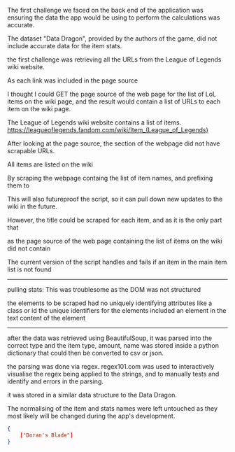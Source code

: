 The first challenge we faced on the back end of the application was ensuring the data the app would be using to perform the calculations was accurate.

The dataset "Data Dragon", provided by the authors of the game, did not include accurate data for the item stats. 

the first challenge was retrieving all the URLs from the League of Legends wiki website.

As each link was included in the page source

I thought I could GET the page source of the web page for the list of LoL items on the wiki page, and the result would contain a list of URLs to each item on the wiki page.

The League of Legends wiki website contains a list of items.
https://leagueoflegends.fandom.com/wiki/Item_(League_of_Legends)

After looking at the page source, the section of the webpage did not have scrapable URLs.

All items are listed on the wiki

By scraping the webpage containg the list of item names, and prefixing them to

This will also futureproof the script, so it can pull down new updates to the wiki in the future.

However, the title could be scraped for each item, and as it is the only part that

as the page source of the web page containing the list of items on the wiki did not contain

The current version of the script handles and fails if an item in the main item list is not found

---

pulling stats:
This was troublesome as the DOM was not structured

the elements to be scraped had no uniquely identifying attributes like a class or id
the unique identifiers for the elements included an element in the text content of the element

---

after the data was retrieved using BeautifulSoup, it was parsed into the correct type and the item type, amount, name was stored inside a python dictionary that could then be converted to csv or json.

the parsing was done via regex. regex101.com was used to interactively visualise the regex being applied to the strings, and to manually tests and identify and errors in the parsing.

it was stored in a similar data structure to the Data Dragon.

The normalising of the item and stats names were left untouched as they most likely will be changed during the app's development.

```json
{
    ["Doran's Blade"]
}
```
